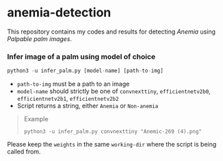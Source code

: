 # anemia-detection
This repository contains my codes and results for detecting *Anemia* using *Palpable palm images*.


### Infer image of a palm using model of choice

```python
python3 -u infer_palm.py [model-name] [path-to-img]
```

- `path-to-img` must be a path to an image
- `model-name` should strictly be one of `convnexttiny`, `efficientnetv2b0`, `efficientnetv2b1`, `efficientnetv2b2`
- Script returns a string, either `Anemia` or `Non-anemia`

> Example
>
> ```
> python3 -u infer_palm.py convnexttiny "Anemic-269 (4).png"
> ```

Please keep the `weights` in the same `working-dir` where the script is being called from.
